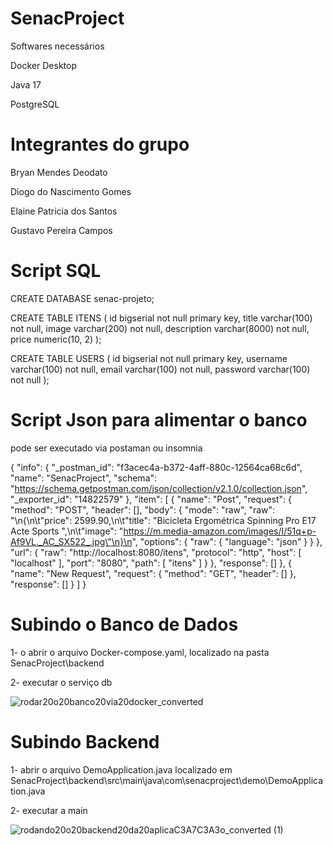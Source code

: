 # SenacProject

Softwares necessários

Docker Desktop

Java 17

PostgreSQL

# Integrantes do grupo

Bryan Mendes Deodato

Diogo do Nascimento Gomes

Elaine Patricia dos Santos

Gustavo Pereira Campos


# Script SQL

 
CREATE DATABASE senac-projeto;

CREATE TABLE ITENS (
	id bigserial not null primary key,
	title varchar(100) not null,
	image varchar(200) not null,
 	description varchar(8000) not null,
	price numeric(10, 2)
);

CREATE TABLE USERS (
	id bigserial not null primary key,
	username varchar(100) not null,
	email varchar(100) not null,
 	password varchar(100) not null
);
 
# Script Json para alimentar o banco

pode ser executado via postaman ou insomnia


{
	"info": {
		"_postman_id": "f3acec4a-b372-4aff-880c-12564ca68c6d",
		"name": "SenacProject",
		"schema": "https://schema.getpostman.com/json/collection/v2.1.0/collection.json",
		"_exporter_id": "14822579"
	},
	"item": [
		{
			"name": "Post",
			"request": {
				"method": "POST",
				"header": [],
				"body": {
					"mode": "raw",
					"raw": "\n{\n\t\"price\": 2599.90,\n\t\"title\": \"Bicicleta Ergométrica Spinning Pro E17 Acte Sports \",\n\t\"image\": \"https://m.media-amazon.com/images/I/51q+p-Af9VL._AC_SX522_.jpg\"\n}\n",
					"options": {
						"raw": {
							"language": "json"
						}
					}
				},
				"url": {
					"raw": "http://localhost:8080/itens",
					"protocol": "http",
					"host": [
						"localhost"
					],
					"port": "8080",
					"path": [
						"itens"
					]
				}
			},
			"response": []
		},
		{
			"name": "New Request",
			"request": {
				"method": "GET",
				"header": []
			},
			"response": []
		}
	]
}

# Subindo o Banco de Dados

1-	o abrir o arquivo Docker-compose.yaml, localizado na pasta SenacProject\backend 

2-	executar o serviço db

![rodar20o20banco20via20docker_converted](https://github.com/gupcampos/SenacProject/assets/92448981/de04538e-0c80-4eda-a8e1-f4377aa587c7)


# Subindo Backend

1-	abrir o arquivo DemoApplication.java localizado em SenacProject\backend\src\main\java\com\senacproject\demo\DemoApplication.java

2-	executar a main

![rodando20o20backend20da20aplicaC3A7C3A3o_converted (1)](https://github.com/gupcampos/SenacProject/assets/92448981/51c89828-35b4-4aba-83e8-fa52b1bd8778)

